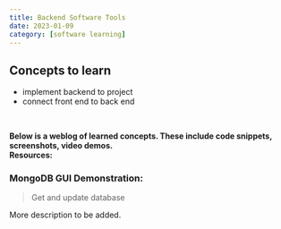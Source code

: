 ```yaml
---
title: Backend Software Tools
date: 2023-01-09
category: [software learning]
---
```


## Concepts to learn
- implement backend to project
- connect front end to back end
<br>

**Below is a weblog of learned concepts. These include code snippets, screenshots, video demos.**
<BR>
**Resources:**
<br>

### MongoDB GUI Demonstration: 
> Get and update database <br>


More description to be added.
<br>